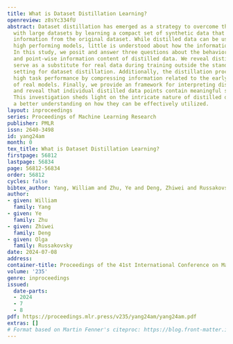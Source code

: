 ```yaml
---
title: What is Dataset Distillation Learning?
openreview: z8sYc334fU
abstract: Dataset distillation has emerged as a strategy to overcome the hurdles associated
  with large datasets by learning a compact set of synthetic data that retains essential
  information from the original dataset. While distilled data can be used to train
  high performing models, little is understood about how the information is stored.
  In this study, we posit and answer three questions about the behavior, representativeness,
  and point-wise information content of distilled data. We reveal distilled data cannot
  serve as a substitute for real data during training outside the standard evaluation
  setting for dataset distillation. Additionally, the distillation process retains
  high task performance by compressing information related to the early training dynamics
  of real models. Finally, we provide an framework for interpreting distilled data
  and reveal that individual distilled data points contain meaningful semantic information.
  This investigation sheds light on the intricate nature of distilled data, providing
  a better understanding on how they can be effectively utilized.
layout: inproceedings
series: Proceedings of Machine Learning Research
publisher: PMLR
issn: 2640-3498
id: yang24am
month: 0
tex_title: What is Dataset Distillation Learning?
firstpage: 56812
lastpage: 56834
page: 56812-56834
order: 56812
cycles: false
bibtex_author: Yang, William and Zhu, Ye and Deng, Zhiwei and Russakovsky, Olga
author:
- given: William
  family: Yang
- given: Ye
  family: Zhu
- given: Zhiwei
  family: Deng
- given: Olga
  family: Russakovsky
date: 2024-07-08
address:
container-title: Proceedings of the 41st International Conference on Machine Learning
volume: '235'
genre: inproceedings
issued:
  date-parts:
  - 2024
  - 7
  - 8
pdf: https://proceedings.mlr.press/v235/yang24am/yang24am.pdf
extras: []
# Format based on Martin Fenner's citeproc: https://blog.front-matter.io/posts/citeproc-yaml-for-bibliographies/
---
```

